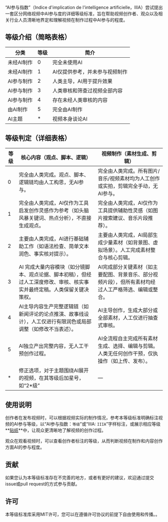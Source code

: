 “AI参与指数”（Indice d'implication de l'intelligence artificielle，IIIA）尝试提出一套区分网络视频中AI参与度的详细等级标准，旨在帮助视频创作者、观众以及相关行业人员清晰地界定和理解视频在制作过程中AI参与的程度。

## 等级介绍（简略表格）

| 分类       | **等级** | 简介                           |
| ---------- | -------- | ------------------------------ |
| 未经AI制作 | 0        | 完全未使用AI                   |
| 未经AI制作 | 1        | AI仅提供参考，并未参与视频制作 |
| AI参与制作 | 2        | 人类主导，AI用于提升效果       |
| AI参与制作 | 3        | 人类审核和筛查过视频全部内容   |
| AI参与制作 | 4        | 存在未经人类审核的内容         |
| 由AI制作   | 5        | 完全由AI制作                   |
| AI主题     | \*       | 视频本身谈论AI                 |

## 等级判定（详细表格）

| **等级** | **核心内容（观点、脚本、逻辑）**                             | **视频制作（素材生成、剪辑）**                               |
| -------- | ------------------------------------------------------------ | ------------------------------------------------------------ |
| 0        | 完全由人类完成。观点、脚本、逻辑链均由人工构思，无AI参与。   | 完全由人类完成。所有图片/音乐/视频素材均为人工创作或实拍，剪辑完全手动，无AI参与。 |
| 1        | 完全由人类完成，AI仅作为工具启发创作灵感作为参考（如头脑风暴关键词、热点分析），不直接生成观点。 | 完全由人类完成，AI仅作为工具提供辅助性灵感（如图片搜索建议、音乐片段推荐）。 |
| 2        | 主要由人类完成，AI进行基础辅助工作（如语法检查、简单文本润色、事实核对提示）。 | 主要由人类完成，AI局部生成少量素材（如背景图、虚拟场景）。人工完成素材整合与核心剪辑。 |
| 3        | AI 完成大量内容模块（如分镜脚本、观点论据、脚本初稿），但经过人工深度修改、审核、核实事实并最终定稿。人类保留关键决策权。 | AI完成部分关键素材（如主要配图、背景音乐、部分视频片段），但所有素材均经过人工严格筛选、编辑或整合。 |
| 4        | AI主导内容生产完整逻辑链（如新闻评论的论点推演、故事线设计），人工仅进行有限润色或局部调整（如修改不当表述）。 | AI主导创作，生成大部分或全部素材，人工仅进行抽查式审核。     |
| 5        | AI独立产出完整内容，无人工干预创作过程。                     | AI全流程自主完成所有素材生成、选择、编辑与剪辑。人类无任何创作干预，仅执操作（如上传、发布）。 |
| \*       | 修正选项，对于主题围绕AI展开的视频，在其等级后加星号，如“2\*级” | —                                                            |

## 使用说明

创作者在发布视频时，可以根据视频实际的制作情况，参考本等级标准明确标注视频的AI参与等级，以“AI参与指数：`等级`”或“IIIA: `IIIA`”字样标注，或展示相应等级**[贴纸](贴纸)**中，让观众更清晰地了解视频的创作过程。

观众在观看视频时，可以查看创作者标注的等级，从而判断视频在制作和内容创作方面AI的参与程度。

## 贡献
如果您认为本等级标准存在不完善的地方，或者有更好的建议，欢迎通过提交issue或pull request的方式参与贡献。

## 许可
本等级标准库采用MIT许可，您可以在遵循许可协议的前提下自由使用和传播。。
